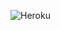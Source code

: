 ![Heroku](https://img.shields.io/badge/Heroku-430098?style=for-the-badge&logo=heroku&logoColor=white)
